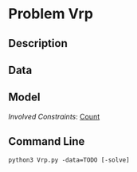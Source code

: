 # Problem Vrp

## Description



## Data



## Model

*Involved Constraints*: [Count](https://pycsp.org/documentation/constraints/Count)


## Command Line

```shell
python3 Vrp.py -data=TODO [-solve]
```


